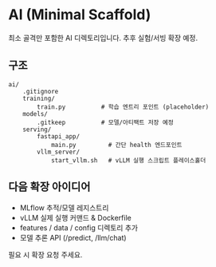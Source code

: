 # AI (Minimal Scaffold)

최소 골격만 포함한 AI 디렉토리입니다. 추후 실험/서빙 확장 예정.

## 구조
```
ai/
	.gitignore
	training/
		train.py          # 학습 엔트리 포인트 (placeholder)
	models/
		.gitkeep          # 모델/아티팩트 저장 예정
	serving/
		fastapi_app/
			main.py         # 간단 health 엔드포인트
		vllm_server/
			start_vllm.sh   # vLLM 실행 스크립트 플레이스홀더
```

## 다음 확장 아이디어
- MLflow 추적/모델 레지스트리
- vLLM 실제 실행 커맨드 & Dockerfile
- features / data / config 디렉토리 추가
- 모델 추론 API (/predict, /llm/chat)

필요 시 확장 요청 주세요.
